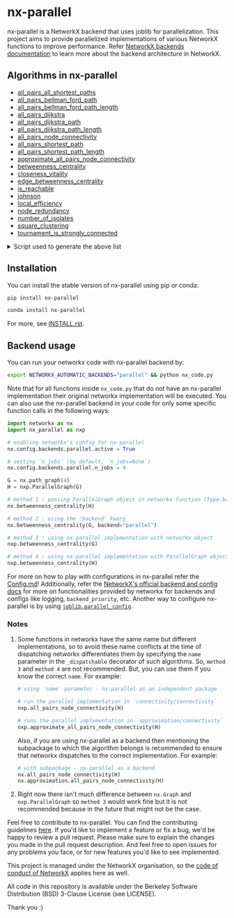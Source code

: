 # nx-parallel

nx-parallel is a NetworkX backend that uses joblib for parallelization. This project aims to provide parallelized implementations of various NetworkX functions to improve performance. Refer [NetworkX backends documentation](https://networkx.org/documentation/latest/reference/backends.html) to learn more about the backend architecture in NetworkX.

## Algorithms in nx-parallel

- [all_pairs_all_shortest_paths](https://github.com/networkx/nx-parallel/blob/main/nx_parallel/algorithms/shortest_paths/generic.py#L11)
- [all_pairs_bellman_ford_path](https://github.com/networkx/nx-parallel/blob/main/nx_parallel/algorithms/shortest_paths/weighted.py#L212)
- [all_pairs_bellman_ford_path_length](https://github.com/networkx/nx-parallel/blob/main/nx_parallel/algorithms/shortest_paths/weighted.py#L168)
- [all_pairs_dijkstra](https://github.com/networkx/nx-parallel/blob/main/nx_parallel/algorithms/shortest_paths/weighted.py#L29)
- [all_pairs_dijkstra_path](https://github.com/networkx/nx-parallel/blob/main/nx_parallel/algorithms/shortest_paths/weighted.py#L124)
- [all_pairs_dijkstra_path_length](https://github.com/networkx/nx-parallel/blob/main/nx_parallel/algorithms/shortest_paths/weighted.py#L73)
- [all_pairs_node_connectivity](https://github.com/networkx/nx-parallel/blob/main/nx_parallel/algorithms/connectivity/connectivity.py#L18)
- [all_pairs_shortest_path](https://github.com/networkx/nx-parallel/blob/main/nx_parallel/algorithms/shortest_paths/unweighted.py#L63)
- [all_pairs_shortest_path_length](https://github.com/networkx/nx-parallel/blob/main/nx_parallel/algorithms/shortest_paths/unweighted.py#L19)
- [approximate_all_pairs_node_connectivity](https://github.com/networkx/nx-parallel/blob/main/nx_parallel/algorithms/approximation/connectivity.py#L13)
- [betweenness_centrality](https://github.com/networkx/nx-parallel/blob/main/nx_parallel/algorithms/centrality/betweenness.py#L20)
- [closeness_vitality](https://github.com/networkx/nx-parallel/blob/main/nx_parallel/algorithms/vitality.py#L10)
- [edge_betweenness_centrality](https://github.com/networkx/nx-parallel/blob/main/nx_parallel/algorithms/centrality/betweenness.py#L96)
- [is_reachable](https://github.com/networkx/nx-parallel/blob/main/nx_parallel/algorithms/tournament.py#L13)
- [johnson](https://github.com/networkx/nx-parallel/blob/main/nx_parallel/algorithms/shortest_paths/weighted.py#L256)
- [local_efficiency](https://github.com/networkx/nx-parallel/blob/main/nx_parallel/algorithms/efficiency_measures.py#L10)
- [node_redundancy](https://github.com/networkx/nx-parallel/blob/main/nx_parallel/algorithms/bipartite/redundancy.py#L12)
- [number_of_isolates](https://github.com/networkx/nx-parallel/blob/main/nx_parallel/algorithms/isolate.py#L9)
- [square_clustering](https://github.com/networkx/nx-parallel/blob/main/nx_parallel/algorithms/cluster.py#L11)
- [tournament_is_strongly_connected](https://github.com/networkx/nx-parallel/blob/main/nx_parallel/algorithms/tournament.py#L59)

<details>
<summary>Script used to generate the above list</summary>
  
```
import _nx_parallel as nxp
d = nxp.get_funcs_info() # temporarily add `from .update_get_info import *` to _nx_parallel/__init__.py
for func in d:
    print(f"- [{func}]({d[func]['url']})")
```

</details>

## Installation

You can install the stable version of nx-parallel using pip or conda:

```sh
pip install nx-parallel

conda install nx-parallel
```

For more, see [INSTALL.rst](./INSTALL.rst).

## Backend usage

You can run your networkx code with nx-parallel backend by:

```sh
export NETWORKX_AUTOMATIC_BACKENDS="parallel" && python nx_code.py
```

Note that for all functions inside `nx_code.py` that do not have an nx-parallel implementation their original networkx implementation will be executed. You can also use the nx-parallel backend in your code for only some specific function calls in the following ways:

```py
import networkx as nx
import nx_parallel as nxp

# enabling networkx's config for nx-parallel
nx.config.backends.parallel.active = True

# setting `n_jobs` (by default, `n_jobs=None`)
nx.config.backends.parallel.n_jobs = 4

G = nx.path_graph(4)
H = nxp.ParallelGraph(G)

# method 1 : passing ParallelGraph object in networkx function (Type-based dispatching)
nx.betweenness_centrality(H)

# method 2 : using the 'backend' kwarg
nx.betweenness_centrality(G, backend="parallel")

# method 3 : using nx-parallel implementation with networkx object
nxp.betweenness_centrality(G)

# method 4 : using nx-parallel implementation with ParallelGraph object
nxp.betweenness_centrality(H)
```

For more on how to play with configurations in nx-parallel refer the [Config.md](./Config.md)! Additionally, refer the [NetworkX's official backend and config docs](https://networkx.org/documentation/latest/reference/backends.html) for more on functionalities provided by networkx for backends and configs like logging, `backend_priority`, etc. Another way to configure nx-parallel is by using [`joblib.parallel_config`](https://joblib.readthedocs.io/en/latest/generated/joblib.parallel_config.html).

### Notes

1. Some functions in networkx have the same name but different implementations, so to avoid these name conflicts at the time of dispatching networkx differentiates them by specifying the `name` parameter in the `_dispatchable` decorator of such algorithms. So, `method 3` and `method 4` are not recommended. But, you can use them if you know the correct `name`. For example:

   ```py
   # using `name` parameter - nx-parallel as an independent package

   # run the parallel implementation in `connectivity/connectivity`
   nxp.all_pairs_node_connectivity(H)

   # runs the parallel implementation in `approximation/connectivity`
   nxp.approximate_all_pairs_node_connectivity(H)
   ```

   Also, if you are using nx-parallel as a backend then mentioning the subpackage to which the algorithm belongs is recommended to ensure that networkx dispatches to the correct implementation. For example:

   ```py
   # with subpackage - nx-parallel as a backend
   nx.all_pairs_node_connectivity(H)
   nx.approximation.all_pairs_node_connectivity(H)
   ```

2. Right now there isn't much difference between `nx.Graph` and `nxp.ParallelGraph` so `method 3` would work fine but it is not recommended because in the future that might not be the case.

Feel free to contribute to nx-parallel. You can find the contributing guidelines [here](./CONTRIBUTING.md). If you'd like to implement a feature or fix a bug, we'd be happy to review a pull request. Please make sure to explain the changes you made in the pull request description. And feel free to open issues for any problems you face, or for new features you'd like to see implemented.

This project is managed under the NetworkX organisation, so the [code of conduct of NetworkX](https://github.com/networkx/networkx/blob/main/CODE_OF_CONDUCT.rst) applies here as well.

All code in this repository is available under the Berkeley Software Distribution (BSD) 3-Clause License (see LICENSE).

Thank you :)
